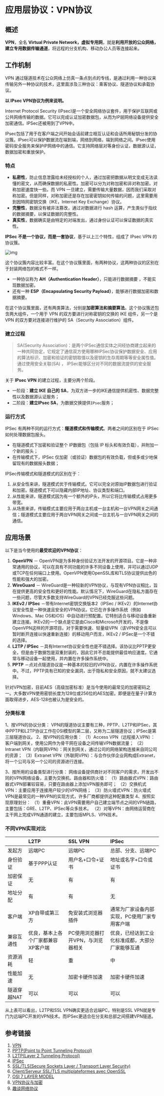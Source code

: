 #                                                 应用层协议：VPN协议

## 概述

**VPN**，全名 **Virtual Private Network，虚拟专用网**，就是**利用开放的公众网络，建立专用数据传输通道**，将远程的分支机构、移动办公人员等连接起来。



## 工作机制

VPN 通过隧道技术在公众网络上仿真一条点到点的专线，是通过利用一种协议来传输另外一种协议的技术，这里面涉及三种协议：乘客协议、隧道协议和承载协议。

**以 IPsec VPN协议为例来说明。**

Internet Protocol Security (IPsec)是一个安全网络协议套件，用于保护互联网或公共网络传输的数据。它可以完成认证加密数据包，从而为IP层网络设备提供安全加密通信。IPSec还被用到了VPN中。

IPsec包括了用于在客户端之间开始会话前建立相互认证和会话所用秘钥分发的协议簇。IPsec可以保护数据流在端到端，网络到网络，端到网络之间。IPsec使用密码安全服务来保护IP网络中的通信。它支持网络层对等身份认证，数据源认证，数据加密和重放保护。

### 特点

- **私密性**，防止信息泄露给未经授权的个人，通过加密把数据从明文变成无法读懂的密文，从而确保数据的私密性。加密可以分为对称加密和非对称加密。对称加密速度快一些。而 VPN 一旦建立，需要传输大量数据，因而我们采取对称加密。但是同样，对称加密还是存在加密密钥如何传输的问题，这里需要用到因特网密钥交换（IKE，Internet Key Exchange）协议。
- **完整性**，数据没有被非法篡改，通过对数据进行 hash 运算，产生类似于指纹的数据摘要，以保证数据的完整性。
- **真实性**，数据确实是由特定的对端发出，通过身份认证可以保证数据的真实性。

**IPSec 不是一个协议，而是一套协议**，基于以上三个特性，组成了 IPsec VPN 的协议簇。

![img](https://static001.geekbang.org/resource/image/e4/c2/e43f13e5c68c9a5455b3793fb530a4c2.jpeg?wh=1920*742)

这个协议簇内容比较丰富。在这个协议簇里面，有两种协议，这两种协议的区别在于封装网络包的格式不一样。

- 一种协议称为 **AH（Authentication Header）**，只能进行数据摘要 ，不能实现数据加密。
- 还有一种 **ESP（Encapsulating Security Payload）**，能够进行数据加密和数据摘要。

在这个协议簇里面，还有两类算法，分别是**加密算法和摘要算法**。这个协议簇还包含两大组件，一个用于 VPN 的双方要进行对称密钥的交换的 IKE 组件，另一个是 VPN 的双方要对连接进行维护的 SA（Security Association）组件。

### 建立过程

> SA(Security Association)：是两个IPSec通信实体之间经协商建立起来的一种共同协定，它规定了通信双方使用哪种IPSec协议保护数据安全、应用的算法标识、加密和验证的密钥取值以及密钥的生存周期等等安全属性值。通过使用安全关联(SA) ， IPSec能够区分对不同的数据流提供的安全服务。
>

关于 **IPsec VPN** 的建立过程，主要分两个阶段。

- 一阶段：**建立 IKE 自己的 SA**，为双方进一步的IKE通信提供机密性、数据完整性以及数据源认证服务；
- 二阶段：**建立IPsec SA**，为数据交换提供`IPsec`服务；

### 运行方式

IPSec 有两种不同的运行方式：**隧道模式和传输模式**。两者之间的区别在于 IPSec 如何处理数据包报头。

- 在隧道模式下加密和验证整个 IP数据包（包括 IP 标头和有效负载），并附加一个新的报头；
- 在传输模式下，IPSec 仅加密（或验证）数据包的有效负载，但或多或少地保留现有的数据报头数据；

IPSec传输模式和隧道模式的区别在于：

1. 从安全性来讲，隧道模式优于传输模式。它可以完全对原始IP数据包进行验证和加密。隧道模式下可以隐藏内部IP地址、协议类型和端口。
2. 从性能来讲，隧道模式因为有一个额外的IP头，所以它将比传输模式占用更多带宽。
3. 从场景来讲，传输模式主要应用于两台主机或一台主机和一台VPN网关之间通信；隧道模式主要应用于两台VPN网关之间或一台主机与一台VPN网关之间的通信。



## 应用场景

以下是当今使用的**最受欢迎的VPN协议**：

1. **OpenVPN** － OpenVPN是为多种身份验证方法开发的开源项目。它是一种非常通用的协议，可以在具有不同功能的许多不同设备上使用，并可以通过UDP或TCP在任何端口上使用。OpenVPN使用OpenSSL库和TLS协议提供出色的性能和强大的加密。
2. **WireGuard** － WireGuard是一种较新的VPN协议，与现有VPN协议相比，旨在提供更高的安全性和更好的性能。默认情况下，WireGuard在隐私方面存在一些问题，尽管大多数支持WireGuard的VPN已经克服这些问题。
3. **IKEv2 / IPSec** －带有Internet密钥交换版本2（IPSec / IKEv2）的Internet协议安全性是一种快速且安全的VPN协议。它已在许多操作系统（例如Windows、Mac OS和iOS）中自动进行预配置。它特别适合与移动设备重新建立连接。IKEv2的一个缺点是它是由Cisco和Microsoft开发的，不是像OpenVPN这样的开源项目。对于需要快速、轻量级VPN（该VPN安全且可以暂时断开连接以快速重新连接）的移动用户而言，IKEv2 / IPSec是一个不错的选择。
4. **L2TP / IPSec** －具有Internet协议安全性也是不错选择。该协议比PPTP更安全，但是由于数据包是双重封装的，因此它并不总能提供最佳响应速度。它通常与移动设备一起使用，并内置在许多操作系统中。
5. **PPTP** －点对点隧道协议是一种基本的较旧的VPN协议，内置在许多操作系统中。不过，PPTP具有已知的安全漏洞，出于隐私和安全原因，就不太建议选择。

针对VPN加密，目前AES（高级加密标准）是当今使用的最常见的加密密码之一。大多数VPN使用密钥长度为128位或256位的AES加密。即便是在量子计算方面取得进步，AES-128也被认为是安全的。

### 分类标准

1、按VPN的协议分类：
VPN的隧道协议主要有三种，PPTP、L2TP和IPSec，其中PPTP和L2TP协议工作在OSI模型的第二层，又称为二层隧道协议；IPSec是第三层隧道协议。
2、按VPN的应用分类：
（1）Access VPN（远程接入VPN）：客户端到网关，使用公网作为骨干网在设备之间传输VPN数据流量；
（2）Intranet VPN（内联网VPN）：网关到网关，通过公司的网络架构连接来自同公司的资源；
（3）Extranet VPN（外联网VPN）：与合作伙伴企业网构成Extranet，将一个公司与另一个公司的资源进行连接。

3、按所用的设备类型进行分类：
网络设备提供商针对不同客户的需求，开发出不同的VPN网络设备，主要为交换机、路由器和防火墙：
（1）路由器式VPN：路由器式VPN部署较容易，只要在路由器上添加VPN服务即可；
（2）交换机式VPN：主要应用于连接用户较少的VPN网络；
（3）防火墙式VPN：防火墙式VPN是最常见的一种VPN的实现方式，许多厂商都提供这种配置类型
4、按照实现原理划分：
（1）重叠VPN：此VPN需要用户自己建立端节点之间的VPN链路，主要包括：GRE、L2TP、IPSec等众多技术。
（2）对等VPN：由网络运营商在主干网上完成VPN通道的建立，主要包括MPLS、VPN技术。

### 不同VPN实现对比

|             | L2TP                               | SSL VPN                           | IPSec                                            |
| :---------- | :--------------------------------- | :-------------------------------- | :----------------------------------------------- |
| 发起方      | 远端PC                             | 远端PC                            | 总部、分支、远端PC                               |
| 身份验证    | 基于PPP认证                        | 用户名+口令+证书                  | 地址或名字+口令或证书                            |
| 加密保证    | 无                                 | 有                                | 有                                               |
| 地址分配    | 有                                 | 有                                | 无                                               |
| 客户端      | XP自带或第三方                     | 免安装式浏览器插件                | 通常为厂家设备内部实现，PC使用厂家专用客户端     |
| 兼容互通性  | 优良，基本上各个厂家都兼容XP客户端 | PC使用浏览器打开VPN，与浏览器相关 | 优良，已经达到工业化标准成都，大部分厂家能够互通 |
| 资源消耗    | 轻                                 | 重                                | 中                                               |
| 性能加速    | 无                                 | 加密卡硬件加速                    | 加密卡硬件加速                                   |
| 隧道穿越NAT | 可以                               | 可以                              | 可以                                             |

从上表可以看出，L2TP和SSL VPN确实更适合远端PC，特别是SSL VPN就是专门为远端PC开发的VPN技术。而IPSec更适合在分支和总部之间搭建VPN隧道。



## 参考链接

1. [VPN](https://zh.wikipedia.org/wiki/虛擬私人網路)
2. [PPTP(Point to Point Tunneling Protocol)](https://en.wikipedia.org/wiki/Point-to-Point_Tunneling_Protocol)
3. [L2TP(Layer 2 Tunneling Protocol)](https://en.wikipedia.org/wiki/Layer_2_Tunneling_Protocol)
4. [IPSec](https://en.wikipedia.org/wiki/IPsec)
5. [SSL/TLS(Secure Sockets Layer / Transport Layer Security)](https://en.wikipedia.org/wiki/Transport_Layer_Security)
6. [Client/Serveur SSL/TLS multiplateformes avec OpenSSL](https://www.asafety.fr/projects-and-tools/c-client-serveur-ssl-tls-multiplateformes-avec-openssl/)
7. [OSI 7 LAYER MODEL](http://www.escotal.com/osilayer.html)
8. [VPN协议与加密](https://zhuanlan.zhihu.com/p/369908696)
9. [趣谈网络协议](https://time.geekbang.org/column/article/10386)

